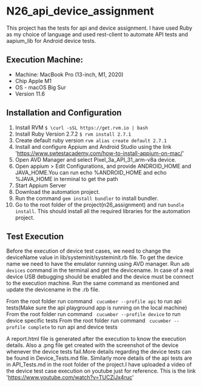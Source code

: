 # N26_api_device_assignment

This project has the tests for api and device assignment. I have used Ruby as my choice of language and used rest-client to automate API tests and aapium_lib for Android device tests.


## Execution Machine:

- Machine: MacBook Pro (13-inch, M1, 2020)
- Chip Apple M1
- OS - macOS Big Sur
- Version 11.6

## Installation and Configuration

1. Install RVM  ```$ \curl -sSL https://get.rvm.io | bash ``` 
2. Install Ruby Version 2.7.2 ```$ rvm install 2.7.1 ```
3. Create default ruby version ```rvm alias create default 2.7.1 ```
4. Install and configure Appium and Android Studio using the link 'https://www.swtestacademy.com/how-to-install-appium-on-mac/'
5. Open AVD Manager and select Pixel_3a_API_31_arm-v8a device.
6. Open appium > Edit Configurations, and provide ANDROID_HOME and JAVA_HOME.You can run echo %ANDROID_HOME and echo %JAVA_HOME in terminal to get the path
7. Start Appium Server
8. Download the automation project.
9. Run the command ```gem install bundler``` to install bundler.
10. Go to the root folder of the project(n26_assignment) and run ```bundle install```. This should install all the required libraries for the automation project.

## Test Execution

Before the execution of device test cases, we need to change the deviceName value in lib/systeminit/systeminit.rb file. To get the device name we need to have the emulator running using AVD manager. Run ```adb devices``` command in the terminal and get the devicename. In case of a real device USB debugging should be enabled and the device must be connect to the execution machine. Run the same command as mentioned and update the devicename in the .rb file.


From the root folder run command ``` cucumber --profile api``` to run api tests(Make sure the api playground app is running on the local machine)
From the root folder run command ``` cucumber --profile device``` to run device specific tests
From the root folder run command ``` cucumber --profile complete``` to run api and device tests

A report.html file is generated after the execution to know the execution details. Also a .png file get created with the screenshot of the device whenever the device tests fail.More details regarding the device tests can be found in Device_Tests.md file. Similarly more details of the api tests are in API_Tests.md in the root folder of the project.I have uploaded a video of the device test case execution on youtube just for reference. This is the link 'https://www.youtube.com/watch?v=TUCZiJx4ruc'






